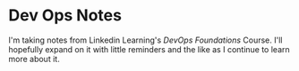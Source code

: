 # Dev Ops Notes
I'm taking notes from Linkedin Learning's *DevOps Foundations* Course.
I'll hopefully expand on it with little reminders and the like as I continue to learn more about it.